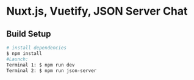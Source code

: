 # Nuxt.js, Vuetify, JSON Server Chat

## Build Setup

```bash
# install dependencies
$ npm install
#Launch:
Terminal 1: $ npm run dev
Terminal 2: $ npm run json-server
